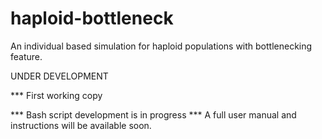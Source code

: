 # haploid-bottleneck
An individual based simulation for haploid populations with bottlenecking feature. 

UNDER DEVELOPMENT

*** First working copy

*** Bash script development is in progress
*** A full user manual and instructions will be available soon. 




